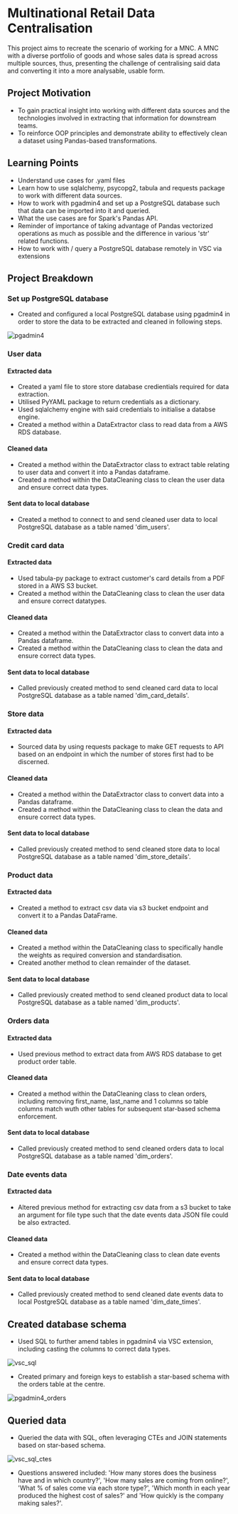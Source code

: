 # Multinational Retail Data Centralisation

This project aims to recreate the scenario of working for a MNC. A MNC with a diverse portfolio of goods and whose sales data is spread across multiple sources, thus, presenting the challenge of centralising said data and converting it into a more analysable, usable form.

## Project Motivation
- To gain practical insight into working with different data sources and the technologies involved in extracting that information for downstream teams.
- To reinforce OOP principles and demonstrate ability to effectively clean a dataset using Pandas-based transformations.

## Learning Points
- Understand use cases for .yaml files
- Learn how to use sqlalchemy, psycopg2, tabula and requests package to work with different data sources.
- How to work with pgadmin4 and set up a PostgreSQL database such that data can be imported into it and queried. 
- What the use cases are for Spark's Pandas API.
- Reminder of importance of taking advantage of Pandas vectorized operations as much as possible and the difference in various 'str' related functions.
- How to work with / query a PostgreSQL database remotely in VSC via extensions

## Project Breakdown

### Set up PostgreSQL database
- Created and configured a local PostgreSQL database using pgadmin4 in order to store the data to be extracted and cleaned in following steps.

![pgadmin4](https://github.com/mrmarq1/multinational-retail-data-centralisation/assets/126958930/cecdb780-599d-446f-b8b8-2cb50e071e86)

### User data

#### Extracted data
- Created a yaml file to store store database credientials required for data extraction.
- Utilised PyYAML package to return credentials as a dictionary.
- Used sqlalchemy engine with said credentials to initialise a databse engine.
- Created a method within a DataExtractor class to read data from a AWS RDS database.

#### Cleaned data 
- Created a method within the DataExtractor class to extract table relating to user data and convert it into a Pandas dataframe. 
- Created a method within the DataCleaning class to clean the user data and ensure correct data types.

#### Sent data to local database
- Created a method to connect to and send cleaned user data to local PostgreSQL database as a table named 'dim_users'.

### Credit card data

#### Extracted data
- Used tabula-py package to extract customer's card details from a PDF stored in a AWS S3 bucket.
- Created a method within the DataCleaning class to clean the user data and ensure correct datatypes.

#### Cleaned data 
- Created a method within the DataExtractor class to convert data into a Pandas dataframe. 
- Created a method within the DataCleaning class to clean the data and ensure correct data types.

#### Sent data to local database
- Called previously created method to send cleaned card data to local PostgreSQL database as a table named 'dim_card_details'.

### Store data

#### Extracted data
- Sourced data by using requests package to make GET requests to API based on an endpoint in which the number of stores first had to be discerned.

#### Cleaned data 
- Created a method within the DataExtractor class to convert data into a Pandas dataframe. 
- Created a method within the DataCleaning class to clean the data and ensure correct data types.

#### Sent data to local database
- Called previously created method to send cleaned store data to local PostgreSQL database as a table named 'dim_store_details'.

### Product data

#### Extracted data
- Created a method to extract csv data via s3 bucket endpoint and convert it to a Pandas DataFrame. 

#### Cleaned data 
- Created a method within the DataCleaning class to specifically handle the weights as required conversion and standardisation.
- Created another method to clean remainder of the dataset.

#### Sent data to local database
- Called previously created method to send cleaned product data to local PostgreSQL database as a table named 'dim_products'.

### Orders data

#### Extracted data
- Used previous method to extract data from AWS RDS database to get product order table.

#### Cleaned data 
- Created a method within the DataCleaning class to clean orders, including removing first_name, last_name and 1 columns so table columns match wuth other tables for subsequent star-based schema enforcement.

#### Sent data to local database
- Called previously created method to send cleaned orders data to local PostgreSQL database as a table named 'dim_orders'.

### Date events data

#### Extracted data
- Altered previous method for extracting csv data from a s3 bucket to take an argument for file type such that the date events data JSON file could be also extracted.

#### Cleaned data 
- Created a method within the DataCleaning class to clean date events and ensure correct data types.

#### Sent data to local database
- Called previously created method to send cleaned date events data to local PostgreSQL database as a table named 'dim_date_times'.

## Created database schema

- Used SQL to further amend tables in pgadmin4 via VSC extension, including casting the columns to correct data types.

![vsc_sql](https://github.com/mrmarq1/multinational-retail-data-centralisation/assets/126958930/c9c2e8ab-844b-4a77-b858-279350d9bf0c)

- Created primary and foreign keys to establish a star-based schema with the orders table at the centre.

![pgadmin4_orders](https://github.com/mrmarq1/multinational-retail-data-centralisation/assets/126958930/f38bca93-9df2-44f3-abba-ee0319880198)

## Queried data

- Queried the data with SQL, often leveraging CTEs and JOIN statements based on star-based schema.

![vsc_sql_ctes](https://github.com/mrmarq1/multinational-retail-data-centralisation/assets/126958930/48cbd53d-5292-4863-af95-26b1cc2e73cd)

- Questions answered included: 'How many stores does the business have and in which country?', 'How many sales are coming from online?', 'What % of sales come via each store type?', 'Which month in each year produced the highest cost of sales?' and 'How quickly is the company making sales?'.

